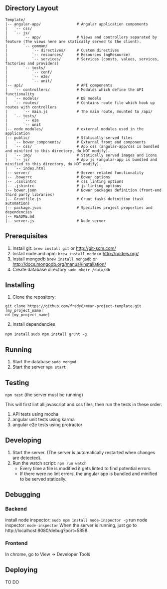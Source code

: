 Directory Layout
----------------
```
Template/
|-- angular-app/                # Angular application components
|   `-- css/
|   `-- js/
|       `-- app/                # Views and controllers separated by feature (The views here are statically served to the client).
|       `-- common/
|           `-- directives/     # Custom directives
|           `-- resources/      # Resources (ngResource)
|           `-- services/       # Services (consts, values, services, factories and providers)
|       `-- tests/
|           `-- conf/
|           `-- e2e/
|           `-- unit/
|-- api/                        # API components
|   `-- controllers/            # Modules which define the API functionality
|   `-- models/                 # DB models
|   `-- routes/                 # Contains route file which hook up routes with controllers
|       `-- main.js             # The main route, mounted to /api/
|   `-- tests/
|       `-- e2e
|       `-- unit
|-- node_modules/               # external modules used in the application
|-- public/                     # Statically served files
|   `-- bower_components/       # External front end components
|   `-- css/                    # App css (angular-app/css is bundled and minified to this directory, do NOT modify).
|   `-- img/                    # Statically served images and icons
|   `-- js/                     # App js (angular-app is bundled and minified to this directory, do NOT modify).
|   `-- index.html
|-- server/                     # Server related functionality
|-- .bowerrc                    # Bower options
|-- .csslintrc                  # css linting options
|-- .jshintrc                   # js linting options
|-- bower.json                  # Bower packages definition (front-end third party libraries)
|-- Gruntfile.js                # Grunt tasks definition (task automation)
|-- package.json                # Specifies project properties and dependencies
|-- README.md
|-- server.js                   # Node server
```

Prerequisites
-------------

1. Install git:
  `brew install git` or http://git-scm.com/
2. Install node and npm:
  `brew install node` or http://nodejs.org/
3. Install mongodb
  `brew install mongodb` or http://docs.mongodb.org/manual/installation/
4. Create database directory
  `sudo mkdir /data/db`

Installing
----------

1. Clone the repository:

  ```
  git clone https://github.com/fredy8/mean-project-template.git [my_project_name]
  cd [my_project_name]
  ```
2. Install dependencies
  
  `npm install`
  `sudo npm install grunt -g`

Running
-------

1. Start the database
  `sudo mongod`
2. Start the server
  `npm start`

Testing
-------
  `npm test` (the server must be running)

This will first lint all javascript and css files, then run the tests in these order:

1. API tests using mocha
2. angular unit tests using karma
3. angular e2e tests using protractor

Developing
----------

1. Start the server. (The server is automatically restarted when changes are detected).
2. Run the watch script:
  ```npm run watch```
   * Every time a file is modified it gets linted to find potential errors.
   * If there were no lint errors, the angular app is bundled and minified to be served statically.

Debugging
---------
### Backend
install node inspector:
```sudo npm install node-inspector -g```
run node inspector:
```node-inspector```
When the server is running, just go to http://localhost:8080/debug?port=5858.

### Frontend
In chrome, go to View -> Developer Tools

Deploying
---------
TO DO
